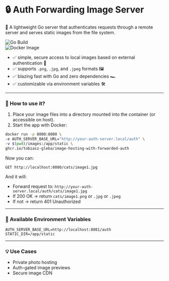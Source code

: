 # 🔒 Auth Forwarding Image Server

🚀 A lightweight Go server that authenticates requests through a remote server and serves static images from the file system.

![Go Build](https://img.shields.io/badge/built%20with-Go-blue?style=flat-square)  
![Docker Image](https://img.shields.io/badge/dockerized-yes-brightgreen?style=flat-square)

- ✅ simple, secure access to local images based on external authentication 🔐  
- ✅ supports `.png`, `.jpg`, and `.jpeg` formats 🖼️  
- ✅ blazing fast with Go and zero dependencies 🏎️  
- ✅ customizable via environment variables 🛠️  

---

### 🛫 How to use it?

1. Place your image files into a directory mounted into the container (or accessible on host).  
2. Start the app with Docker:

```bash
docker run -p 8080:8080 \
-e AUTH_SERVER_BASE_URL="http://your-auth-server.local/auth" \
-v $(pwd)/images:/app/static \
ghcr.io/tobiasz-gleba/image-hosting-with-forwarded-auth
```

Now you can:
```http
GET http://localhost:8080/cats/image1.jpg
```

And it will:
- Forward request to: `http://your-auth-server.local/auth/cats/image1.jpg`
- If 200 OK → return `cats/image1.png` or `.jpg` or `.jpeg`
- If not → return 401 Unauthorized

---

### 🔧 Available Environment Variables

```env
AUTH_SERVER_BASE_URL=http://localhost:8081/auth
STATIC_DIR=/app/static
```

---

### 💡 Use Cases

- Private photo hosting  
- Auth-gated image previews  
- Secure image CDN  
